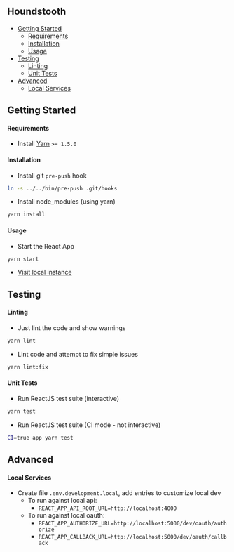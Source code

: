 Houndstooth
---

- [Getting Started](#getting-started)
  - [Requirements](#requirements)
  - [Installation](#installation)
  - [Usage](#usage)
- [Testing](#testing)
  - [Linting](#linting)
  - [Unit Tests](#unit-tests)
- [Advanced](#advanced)
  - [Local Services](#local-services)
## Getting Started

#### Requirements
- Install [Yarn](https://yarnpkg.com/en/docs/install#mac-stable) `>= 1.5.0`

#### Installation
- Install git `pre-push` hook
```bash
ln -s ../../bin/pre-push .git/hooks
```

- Install node_modules (using yarn)
```bash
yarn install
```

#### Usage

- Start the React App
```bash
yarn start
```

- [Visit local instance](http://localhost:3000)

## Testing

#### Linting

- Just lint the code and show warnings
```bash
yarn lint
```
- Lint code and attempt to fix simple issues
```bash
yarn lint:fix
```

#### Unit Tests

- Run ReactJS test suite (interactive)
```bash
yarn test
```
- Run ReactJS test suite (CI mode - not interactive)
```bash
CI=true app yarn test
```

## Advanced

#### Local Services

- Create file `.env.development.local`, add entries to customize local dev
  - To run against local api:
    - `REACT_APP_API_ROOT_URL=http://localhost:4000`
  - To run against local oauth:
    - `REACT_APP_AUTHORIZE_URL=http://localhost:5000/dev/oauth/authorize`
    - `REACT_APP_CALLBACK_URL=http://localhost:5000/dev/oauth/callback`

